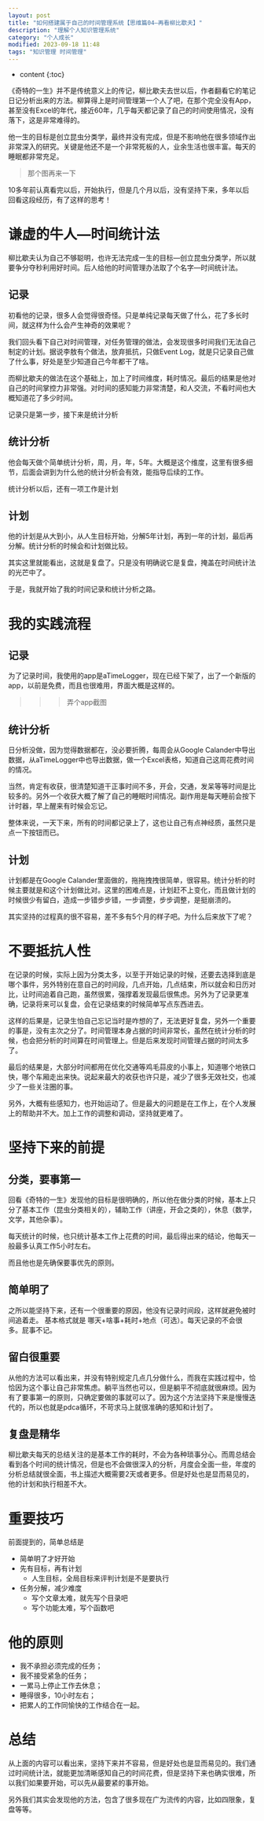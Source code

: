 ```yaml
---
layout: post
title: "如何搭建属于自己的时间管理系统【思维篇04—再看柳比歇夫】"
description: "理解个人知识管理系统"
category: "个人成长"
modified: 2023-09-18 11:48
tags: "知识管理 时间管理"
---
```

* content
{:toc}

《奇特的一生》并不是传统意义上的传记，柳比歇夫去世以后，作者翻看它的笔记日记分析出来的方法。柳算得上是时间管理第一个人了吧，在那个完全没有App，甚至没有Excel的年代，接近60年，几乎每天都记录了自己的时间使用情况，没有落下，这是非常难得的。

他一生的目标是创立昆虫分类学，最终并没有完成，但是不影响他在很多领域作出非常深入的研究。关键是他还不是一个非常死板的人，业余生活也很丰富。每天的睡眠都非常充足。

> 那个图再来一下

10多年前认真看完以后，开始执行，但是几个月以后，没有坚持下来，多年以后回看这段经历，有了这样的思考！

<!-- more -->

# 谦虚的牛人—时间统计法
柳比歇夫认为自己不够聪明，也许无法完成一生的目标—创立昆虫分类学，所以就要争分夺秒利用好时间。后人给他的时间管理办法取了个名字—时间统计法。


## 记录
初看他的记录，很多人会觉得很奇怪。只是单纯记录每天做了什么，花了多长时间，就这样为什么会产生神奇的效果呢？

我们回头看下自己对时间管理，对任务管理的做法，会发现很多时间我们无法自己制定的计划。据说李敖有个做法，放弃抵抗，只做Event Log，就是只记录自己做了什么事，好处是至少知道自己今年都干了啥。

而柳比歇夫的做法在这个基础上，加上了时间维度，耗时情况。最后的结果是他对自己的时间掌控力非常强。对时间的感知能力非常清楚，和人交流，不看时间也大概知道花了多少时间。

记录只是第一步，接下来是统计分析
## 统计分析
他会每天做个简单统计分析，周，月，年，5年。大概是这个维度，这里有很多细节，后面会讲到为什么他的统计分析会有效，能指导后续的工作。

统计分析以后，还有一项工作是计划

## 计划
他的计划是从大到小，从人生目标开始，分解5年计划，再到一年的计划，最后再分解。统计分析的时候会和计划做比较。

其实这里就能看出，这就是复盘了。只是没有明确说它是复盘，掩盖在时间统计法的光芒中了。

于是，我就开始了我的时间记录和统计分析之路。

# 我的实践流程

## 记录
为了记录时间，我使用的app是aTimeLogger，现在已经下架了，出了一个新版的app，以前是免费，而且也很难用，界面大概是这样的。

>>> 弄个app截图

## 统计分析
日分析没做，因为觉得数据都在，没必要折腾，每周会从Google Calander中导出数据，从aTimeLogger中也导出数据，做一个Excel表格，知道自己这周花费时间的情况。

当然，肯定有收获，很清楚知道干正事时间不多，开会，交通，发呆等等时间是比较多的。另外一个收获大概了解了自己的睡眠时间情况。副作用是每天睡前会按下计时器，早上醒来有时候会忘记。

整体来说，一天下来，所有的时间都记录上了，这也让自己有点神经质，虽然只是点一下按钮而已。

## 计划
计划都是在Google Calander里面做的，拖拖拽拽很简单，很容易。统计分析的时候主要就是和这个计划做比对。这里的困难点是，计划赶不上变化，而且做计划的时候很少有留白，造成一步错步步错，一步调整，步步调整，是挺崩溃的。

其实坚持的过程真的很不容易，差不多有5个月的样子吧。为什么后来放下了呢？

# 不要抵抗人性
在记录的时候，实际上因为分类太多，以至于开始记录的时候，还要去选择到底是哪个事件，另外特别在意自己的时间段，几点开始，几点结束，所以就会和日历对比，让时间追着自己跑，虽然很累，强撑着发现最后很焦虑。另外为了记录更准确，记录将来可以复盘，会在记录结束的时候简单写点东西进去。

这样的后果是，记录生怕自己忘记当时是咋想的了，无法更好复盘，另外一个重要的事是，没有主次之分了。时间管理本身占据的时间非常长，虽然在统计分析的时候，也会把分析的时间算在时间管理上。但是后来发现时间管理占据的时间太多了。

最后的结果是，大部分时间都用在优化交通等鸡毛蒜皮的小事上，知道哪个地铁口快，哪个车厢走出来快。说起来最大的收获也许只是，减少了很多无效社交，也减少了一些关注圈的事。

另外，大概有些感知力，也开始运动了。但是最大的问题是在工作上，在个人发展上的帮助并不大。加上工作的调整和调动，坚持就更难了。

# 坚持下来的前提
## 分类，要事第一
回看《奇特的一生》发现他的目标是很明确的，所以他在做分类的时候，基本上只分了基本工作（昆虫分类相关的），辅助工作（讲座，开会之类的），休息（数学，文学，其他杂事）。

每天统计的时候，也只统计基本工作上花费的时间，最后得出来的结论，他每天一般最多认真工作5小时左右。

而且他也是先确保要事优先的原则。

## 简单明了
之所以能坚持下来，还有一个很重要的原因，他没有记录时间段，这样就避免被时间追着走。
基本格式就是  哪天+啥事+耗时+地点（可选）。每天记录的不会很多。屁事不记。

## 留白很重要
从他的方法可以看出来，并没有特别规定几点几分做什么，而我在实践过程中，恰恰因为这个事让自己非常焦虑。躺平当然也可以，但是躺平不彻底就很麻烦。因为有了要事第一的原则，只确定要做的事就可以了。因为这个方法坚持下来是慢慢迭代的，所以也就是pdca循环，不苛求马上就很准确的感知和计划了。

## 复盘是精华
柳比歇夫每天的总结关注的是基本工作的耗时，不会为各种琐事分心。而周总结会看到各个时间的统计情况，但是也不会做很深入的分析，月度会全面一些，年度的分析总结就很全面，书上描述大概需要2天或者更多。但是好处也是显而易见的，他的计划和执行相差不大。

# 重要技巧
前面提到的，简单总结是

* 简单明了才好开始
* 先有目标，再有计划
    * 人生目标，全局目标来评判计划是不是要执行
* 任务分解，减少难度
    * 写个文章太难，就先写个目录吧
    * 写个功能太难，写个函数吧

# 他的原则
* 我不承担必须完成的任务；
* 我不接受紧急的任务；
* 一累马上停止工作去休息；
* 睡得很多，10小时左右；
* 把累人的工作同愉快的工作结合在一起。

# 总结
从上面的内容可以看出来，坚持下来并不容易，但是好处也是显而易见的。我们通过时间统计法，就能更加清晰感知自己的时间花费，但是坚持下来也确实很难，所以我们如果要开始，可以先从最要紧的事开始。

另外我们其实会发现他的方法，包含了很多现在广为流传的内容，比如四限象，复盘等等。
